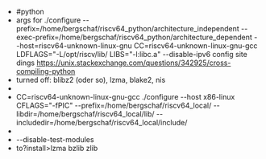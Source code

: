 - #python
- args for ./configure
  --prefix=/home/bergschaf/riscv64_python/architecture_independent
  --exec-prefix=/home/bergschaf/riscv64_python/architecture_dependent
  --host=riscv64-unknown-linux-gnu
  CC=riscv64-unknown-linux-gnu-gcc
  LDFLAGS="-L/opt/riscv/lib/
  LIBS="-l:libc.a"
  --disable-ipv6
   config site dings https://unix.stackexchange.com/questions/342925/cross-compiling-python
- turned off: blibz2 (oder so), lzma, blake2, nis
-
- CC=riscv64-unknown-linux-gnu-gcc ./configure --host x86-linux CFLAGS="-fPIC" --prefix=/home/bergschaf/riscv64_local/ --libdir=/home/bergschaf/riscv64_local/lib/ --includedir=/home/bergschaf/riscv64_local/include/
-
- --disable-test-modules
- to?install>lzma bzlib zlib